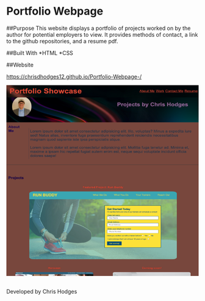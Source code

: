 # Portfolio Webpage 


##Purpose
This website displays a portfolio of projects worked on by the author for potential employers to view.  It provides methods of contact, a link to the github repositories, and a resume pdf.  

##Built With
*HTML
*CSS

##Website

https://chrisdhodges12.github.io/Portfolio-Webpage-/

<img src="assets/images/website-screenshot.jpg" width="600px" height="500px">


##
Developed by Chris Hodges 
